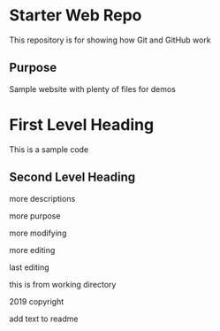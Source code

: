 # Starter Web Repo

This repository is for showing how Git and GitHub work

## Purpose

Sample website with plenty of files for demos


# First Level Heading

This is a sample code


## Second Level Heading

more descriptions

more purpose

more modifying

more editing

last editing


this is from working directory

2019 copyright

add text to readme
